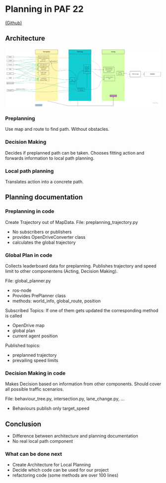 # Planning in PAF 22

[(Github)](https://github.com/ll7/paf22)

## Architecture

![overview](overview.jpg)

### Preplanning

Use map and route to find path.
Without obstacles.

### Decision Making

Decides if preplanned path can be taken.
Chooses fitting action and forwards information to local path planning.

### Local path planning

Translates action into a concrete path.

## Planning documentation

### Preplanning in code

Create Trajectory out of MapData.
File: preplanning_trajectory.py

- No subscribers or publishers
- provides OpenDriveConverter class
- calculates the global trajectory

### Global Plan in code

Collects leaderboard data for preplanning.
Publishes trajectory and speed limit to other componentens (Acting, Decision Making).

File: global_planner.py

- ros-node
- Provides PrePlanner class
- methods: world_info, global_route, position

Subscribed Topics:
If one of them gets updated the corresponding method is called

- OpenDrive map
- global plan
- current agent position

Published topics:

- preplanned trajectory
- prevailing speed limits

### Decision Making in code

Makes Decision based on information from other components.
Should cover all possible traffic scenarios.

File: behaviour_tree.py, intersection.py, lane_change.py, ...

- Behaviours publish only target_speed

## Conclusion

- Difference between architecture and planning documentation
- No real local path component

### What can be done next

- Create Architecture for Local Planning
- Decide which code can be used for our project
- refactoring code (some methods are over 100 lines)
